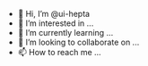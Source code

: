 - 👋 Hi, I’m @ui-hepta
- 👀 I’m interested in ...
- 🌱 I’m currently learning ...
- 💞️ I’m looking to collaborate on ...
- 📫 How to reach me ...

<!---
ui-hepta/ui-hepta is a ✨ special ✨ repository because its `README.md` (this file) appears on your GitHub profile.
You can click the Preview link to take a look at your changes.
--->
